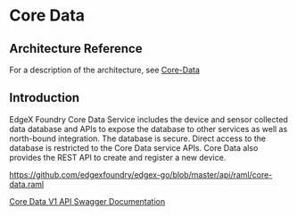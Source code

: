# Core Data

## Architecture Reference

For a description of the architecture, see
[Core-Data](../../microservices/core/data/Ch-CoreData.md)

## Introduction

EdgeX Foundry Core Data Service includes the device and sensor collected
data database and APIs to expose the database to other services as well
as north-bound integration. The database is secure. Direct access to the
database is restricted to the Core Data service APIs. Core Data also
provides the REST API to create and register a new device.

<https://github.com/edgexfoundry/edgex-go/blob/master/api/raml/core-data.raml>

[Core Data V1 API Swagger Documentation](https://app.swaggerhub.com/apis-docs/EdgeXFoundry1/core-data/1.1.0)
<!-- [Core Data API HTML Documentation](core-data.html) -->
